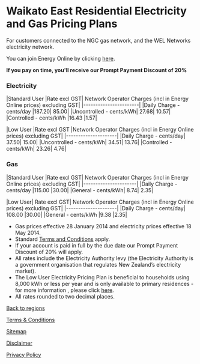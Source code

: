# Waikato East Residential Electricity and Gas Pricing Plans
For customers connected to the NGC gas network, and the WEL Networks electricity network.


You can join Energy Online by clicking [here](http://www.energyonline.co.nz/Default.aspx?tabid=98).

**If you pay on time, you'll receive our Prompt Payment Discount of 20%**


### Electricity
|Standard User	|Rate excl GST|	Network Operator Charges (incl in Energy Online prices) excluding GST|
|-----------------------|
|Daily Charge - cents/day	|187.20|	85.00|
|Uncontrolled - cents/kWh|	27.68|	10.57|
|Controlled - cents/kWh	|16.43	|1.57|
 

|Low User	|Rate excl GST	|Network Operator Charges (incl in Energy Online prices) excluding GST|
|---------------------|
|Daily Charge - cents/day|	37.50|	15.00|
|Uncontrolled - cents/kWh|	34.51|	13.76|
|Controlled - cents/kWh|	23.26|	4.76|
 

### Gas
|Standard User	|Rate excl GST|	Network Operator Charges (incl in Energy Online prices) excluding GST|
|----------------------|
|Daily Charge - cents/day	|115.00	|30.00|
|General - cents/kWh|	8.74|	2.35|
 

|Low User|	Rate excl GST|	Network Operator Charges (incl in Energy Online prices) excluding GST|
|---------------------|
|Daily Charge - cents/day|	108.00	|30.00|
|General - cents/kWh	|9.38	|2.35|

- Gas prices effective 28 January 2014 and electricity prices effective 18 May 2014.
- Standard [Terms and Conditions](http://www.energyonline.co.nz/terms) apply.
- If your account is paid in full by the due date our Prompt Payment Discount of 20% will apply.
- All rates include the Electricity Authority levy (the Electricity Authority is a government organisation that regulates New Zealand’s electricity market).
- The Low User Electricity Pricing Plan is beneficial to households using 8,000 kWh or less per year and is only available to primary residences - for more information , please click [here](http://www.energyonline.co.nz/Default.aspx?tabid=148).
- All rates rounded to two decimal places.

[Back to regions](http://www.energyonline.co.nz/residential/pricing_plans/electricity_and_gas_pricing_plans)

[Terms & Conditions](http://www.energyonline.co.nz/terms)

[Sitemap](http://www.energyonline.co.nz/home/site_map)

[Disclaimer](http://www.energyonline.co.nz/home/site_map/disclaimer)

[Privacy Policy](http://www.energyonline.co.nz/home/site_map/privacy_policy)
